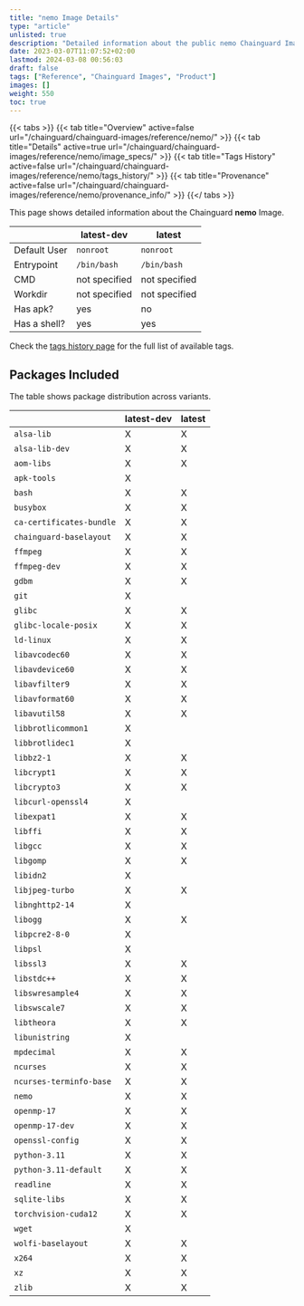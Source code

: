 ```yaml
---
title: "nemo Image Details"
type: "article"
unlisted: true
description: "Detailed information about the public nemo Chainguard Image."
date: 2023-03-07T11:07:52+02:00
lastmod: 2024-03-08 00:56:03
draft: false
tags: ["Reference", "Chainguard Images", "Product"]
images: []
weight: 550
toc: true
---
```


{{< tabs >}}
{{< tab title="Overview" active=false url="/chainguard/chainguard-images/reference/nemo/" >}}
{{< tab title="Details" active=true url="/chainguard/chainguard-images/reference/nemo/image_specs/" >}}
{{< tab title="Tags History" active=false url="/chainguard/chainguard-images/reference/nemo/tags_history/" >}}
{{< tab title="Provenance" active=false url="/chainguard/chainguard-images/reference/nemo/provenance_info/" >}}
{{</ tabs >}}

This page shows detailed information about the Chainguard **nemo** Image.

|              | latest-dev    | latest        |
|--------------|---------------|---------------|
| Default User | `nonroot`     | `nonroot`     |
| Entrypoint   | `/bin/bash`   | `/bin/bash`   |
| CMD          | not specified | not specified |
| Workdir      | not specified | not specified |
| Has apk?     | yes           | no            |
| Has a shell? | yes           | yes           |

Check the [tags history page](/chainguard/chainguard-images/reference/nemo/tags_history/) for the full list of available tags.

## Packages Included
The table shows package distribution across variants.

|                          | latest-dev | latest |
|--------------------------|------------|--------|
| `alsa-lib`               | X          | X      |
| `alsa-lib-dev`           | X          | X      |
| `aom-libs`               | X          | X      |
| `apk-tools`              | X          |        |
| `bash`                   | X          | X      |
| `busybox`                | X          | X      |
| `ca-certificates-bundle` | X          | X      |
| `chainguard-baselayout`  | X          | X      |
| `ffmpeg`                 | X          | X      |
| `ffmpeg-dev`             | X          | X      |
| `gdbm`                   | X          | X      |
| `git`                    | X          |        |
| `glibc`                  | X          | X      |
| `glibc-locale-posix`     | X          | X      |
| `ld-linux`               | X          | X      |
| `libavcodec60`           | X          | X      |
| `libavdevice60`          | X          | X      |
| `libavfilter9`           | X          | X      |
| `libavformat60`          | X          | X      |
| `libavutil58`            | X          | X      |
| `libbrotlicommon1`       | X          |        |
| `libbrotlidec1`          | X          |        |
| `libbz2-1`               | X          | X      |
| `libcrypt1`              | X          | X      |
| `libcrypto3`             | X          | X      |
| `libcurl-openssl4`       | X          |        |
| `libexpat1`              | X          | X      |
| `libffi`                 | X          | X      |
| `libgcc`                 | X          | X      |
| `libgomp`                | X          | X      |
| `libidn2`                | X          |        |
| `libjpeg-turbo`          | X          | X      |
| `libnghttp2-14`          | X          |        |
| `libogg`                 | X          | X      |
| `libpcre2-8-0`           | X          |        |
| `libpsl`                 | X          |        |
| `libssl3`                | X          | X      |
| `libstdc++`              | X          | X      |
| `libswresample4`         | X          | X      |
| `libswscale7`            | X          | X      |
| `libtheora`              | X          | X      |
| `libunistring`           | X          |        |
| `mpdecimal`              | X          | X      |
| `ncurses`                | X          | X      |
| `ncurses-terminfo-base`  | X          | X      |
| `nemo`                   | X          | X      |
| `openmp-17`              | X          | X      |
| `openmp-17-dev`          | X          | X      |
| `openssl-config`         | X          | X      |
| `python-3.11`            | X          | X      |
| `python-3.11-default`    | X          | X      |
| `readline`               | X          | X      |
| `sqlite-libs`            | X          | X      |
| `torchvision-cuda12`     | X          | X      |
| `wget`                   | X          |        |
| `wolfi-baselayout`       | X          | X      |
| `x264`                   | X          | X      |
| `xz`                     | X          | X      |
| `zlib`                   | X          | X      |

